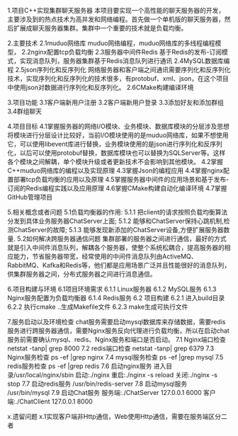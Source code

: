 1.项目C++实现集群聊天服务器
    本项目要实现一个高性能的聊天服务器的开发，主要涉及到的热点技术为高并发和网络编程。首先做一个单机版的聊天服务器，然后扩展成聊天服务器集群。集群中一个重要的技术就是负载均衡。

2.主要技术
    2.1muduo网络库
        muduo网络编程，muduo网络库的多线程编程模型，
    2.2nginx配置tcp负载均衡
    2.3服务器中间件Redis
        基于Redis的发布-订阅模式，实现消息队列，服务器集群基于Redis消息队列进行通讯
    2.4MySQL数据库编程
    2.5json序列化和反序列化
        网络服务器和客户端之间通讯需要序列化和反序列化技术，实现序列化和反序列化的技术很多，有protobuf、xml、json，在这个项目中使用json对数据进行序列化和反序列化。
    2.6CMake构建编译环境

3.项目功能
    3.1客户端新用户注册
    3.2客户端新用户登录
    3.3添加好友和添加群组
    3.4群组聊天

4.项目目标
    4.1掌握服务器的网络I/O模块、业务模块、数据库模块的分层涉及思想
        将模块进行分层设计比较好，当前I/O模块使用的是muduo网络库，如果不想使用它，可以使用libevent库进行替换，业务模块使用的是json进行序列化和反序列化，以后可以使用protobuf替换，数据库模块也可以替换为SQLServer等。这样各个模块之间解耦，单个模块升级或者更新技术不会影响到其他模块。
    4.2掌握C++muduo网络库的编程以及实现原理
    4.3掌握Json的编程应用
    4.4掌握nginx配置部署tcp负载均衡的应用以及原理
    4.5掌握服务器中间件的应用场景和基于发布-订阅的Redis编程实践以及应用原理
    4.6掌握CMake构建自动化编译环境
    4.7掌握GitHub管理项目

5.相关概念或者问题
    5.1负载均衡器的作用:
        5.1.1 把client的请求按照负载均衡算法分发到具体业务服务器ChatServer上面;
        5.1.2 能够和ChatServer保持心跳机制,检测ChatServer的故障;
        5.1.3 能够发现新添加的ChatServer设备,方便扩展服务器数量.
    5.2如何解决跨服务器通信问题
        集群部署的服务器之间进行通信，最好的方式就是引入中间件消息队列，解耦各个服务器，使整个系统松耦合，提高服务器的相应能力，节省服务器带宽，经常使用的中间件消息队列由ActiveMQ、RabbitMQ、Kafka和Redis等，他们都是应用场景广泛并且性能很好的消息队列，供集群服务器之间，分布式服务器之间进行消息通信。

6.项目构建与环境
    6.1项目环境需求
        6.1.1 Linux服务器
        6.1.2 MySQL服务
        6.1.3 Nginx服务配置为负载均衡器
        6.1.4 Redis服务
    6.2 项目构建
        6.2.1 进入build目录
        6.2.2 执行cmake ..生成Makefile文件
        6.2.3 make生成可执行文件

7.服务启动以及环境检查
    chat服务需要启动mysql数据库来存储数据，需要redis服务进行跨服务器通信，需要Nginx服务反向代理进行负载均衡，所以在启动chat服务前需要确认mysql、redis、Nginx服务和端口是否启动。
    7.1 Nginx端口检查 netstat -tanp| grep 8000
    7.2 redis端口检查 netstat -tanp| grep 6379
    7.3 Nginx服务检查 ps -ef |grep nginx
    7.4 mysql服务检查 ps -ef |grep mysql
    7.5 redis服务检查 ps -ef |grep redis
    7.6 启动nginx服务 进入目录/usr/local/nginx/sbin 启动:./nginx 重启:./nginx -s reload 关闭:./nginx -s stop
    7.7 启动redis服务 /usr/bin/redis-server
    7.8 启动mysql服务 /usr/bin/mysql
    7.9 启动Chat服务 服务端:./ChatServer 127.0.0.1 6000 客户端:./ChatClient 127.0.0.1 8000

 x.遗留问题
    x.1实现客户端非Http通信，Web使用Http通信，需要在服务端区分二者